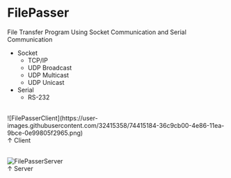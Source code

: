 # FilePasser

File Transfer Program Using Socket Communication and Serial Communication

+ Socket
  - TCP/IP
  - UDP Broadcast
  - UDP Multicast
  - UDP Unicast
+ Serial
  - RS-232
<br>
![FilePasserClient](https://user-images.githubusercontent.com/32415358/74415184-36c9cb00-4e86-11ea-9bce-0e99805f2965.png)<br>
↑ Client</br>
</br>

![FilePasserServer](https://user-images.githubusercontent.com/32415358/74415186-37626180-4e86-11ea-9317-ab7d743f47f8.png)<br>
↑ Server</br>
